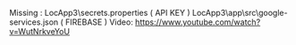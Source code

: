 Missing : LocApp3\secrets.properties ( API KEY ) LocApp3\app\src\google-services.json ( FIREBASE ) Video: https://www.youtube.com/watch?v=WutNrkveYoU
